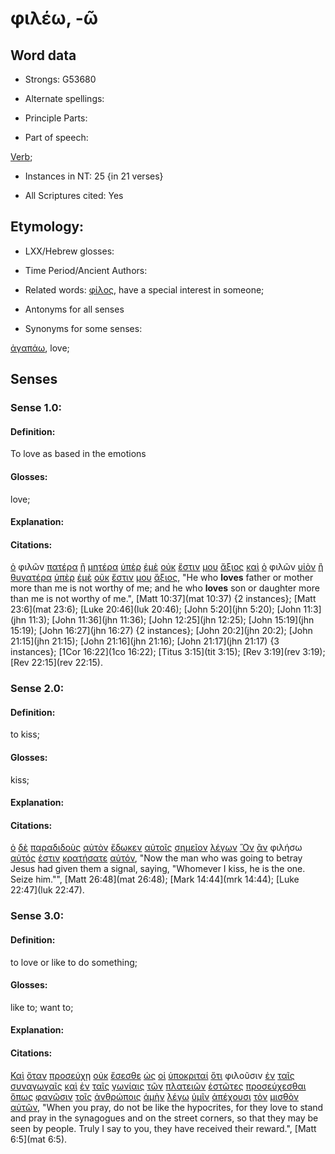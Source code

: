 # φιλέω, -ῶ

<!-- Status: S2=NeedsFinalCheck -->
<!-- Lexica used for edits: BDAG, FFM, LN, A-S -->

## Word data

* Strongs: G53680

* Alternate spellings:


* Principle Parts: 

* Part of speech: 

[Verb](http://ugg.readthedocs.io/en/latest/verb.html); 

* Instances in NT: 25 {in 21 verses}

* All Scriptures cited: Yes

## Etymology: 

* LXX/Hebrew glosses: 

* Time Period/Ancient Authors: 

* Related words: [φίλος](../G53840/01.md), have a special interest in someone;

* Antonyms for all senses

* Synonyms for some senses: 

[ἀγαπάω](../G00250/01.md), love;
 
## Senses 

### Sense 1.0:

#### Definition: 

To love as based in the emotions

#### Glosses:

love;

#### Explanation:

#### Citations:

[ὁ](../G35880/01.md) φιλῶν [πατέρα](../G39620/01.md) [ἢ](../G22280/01.md) [μητέρα](../G33840/01.md) [ὑπὲρ](../G52280/01.md) [ἐμὲ](../G14730/01.md) [οὐκ](../G37560/01.md) [ἔστιν](../G99999/01.md) [μου](../G14730/01.md) [ἄξιος](../G05140/01.md) [καὶ](../G25320/01.md) [ὁ](../G35880/01.md) φιλῶν [υἱὸν](../G52070/01.md) [ἢ](../G22280/01.md) [θυγατέρα](../G23640/01.md) [ὑπὲρ](../G52280/01.md) [ἐμὲ](../G14730/01.md) [οὐκ](../G37560/01.md) [ἔστιν](../G99999/01.md) [μου](../G14730/01.md) [ἄξιος](../G05140/01.md), "He who **loves** father or mother more than me is not worthy of me; and he who **loves** son or daughter more than me is not worthy of me.",  [Matt 10:37](mat 10:37) {2 instances}; [Matt 23:6](mat 23:6); [Luke 20:46](luk 20:46); [John 5:20](jhn 5:20); [John 11:3](jhn 11:3); [John 11:36](jhn 11:36); [John 12:25](jhn 12:25); [John 15:19](jhn 15:19); [John 16:27](jhn 16:27) {2 instances}; [John 20:2](jhn 20:2); [John 21:15](jhn 21:15); [John 21:16](jhn 21:16); [John 21:17](jhn 21:17) {3 instances}; [1Cor 16:22](1co 16:22); [Titus 3:15](tit 3:15); [Rev 3:19](rev 3:19); [Rev 22:15](rev 22:15).  

### Sense 2.0:

#### Definition: 

to kiss;

#### Glosses:

kiss;

#### Explanation:

#### Citations:

[ὁ](../G35880/01.md) [δὲ](../G11610/01.md) [παραδιδοὺς](../G38600/01.md) [αὐτὸν](../G08460/01.md) [ἔδωκεν](../G13250/01.md) [αὐτοῖς](../G08460/01.md) [σημεῖον](../G45920/01.md) [λέγων](../G30040/01.md) [Ὃν](../G37390/01.md) [ἂν](../G03020/01.md) φιλήσω [αὐτός](../G08460/01.md) [ἐστιν](../G99999/01.md) [κρατήσατε](../G29020/01.md) [αὐτόν](../G08460/01.md), "Now the man who was going to betray Jesus had given them a signal, saying, "Whomever I kiss, he is the one. Seize him."", [Matt 26:48](mat 26:48); [Mark 14:44](mrk 14:44); [Luke 22:47](luk 22:47).  

### Sense 3.0:

#### Definition: 

to love or like to do something;

#### Glosses:

like to; want to;

#### Explanation:

#### Citations:

[Καὶ](../G25320/01.md) [ὅταν](../G37520/01.md) [προσεύχῃ](../G43360/01.md) [οὐκ](../G37560/01.md) [ἔσεσθε](../G99999/01.md) [ὡς](../G56130/01.md) [οἱ](../G35880/01.md) [ὑποκριταί](../G52730/01.md) [ὅτι](../G37540/01.md) φιλοῦσιν [ἐν](../G17220/01.md) [ταῖς](../G35880/01.md) [συναγωγαῖς](../G48640/01.md) [καὶ](../G25320/01.md) [ἐν](../G17220/01.md) [ταῖς](../G35880/01.md) [γωνίαις](../G11370/01.md) [τῶν](../G35880/01.md) [πλατειῶν](../G41130/01.md) [ἑστῶτες](../G24760/01.md) [προσεύχεσθαι](../G43360/01.md) [ὅπως](../G37040/01.md) [φανῶσιν](../G53160/01.md) [τοῖς](../G35880/01.md) [ἀνθρώποις](../G04440/01.md) [ἀμὴν](../G02810/01.md) [λέγω](../G30040/01.md) [ὑμῖν](../G47710/01.md) [ἀπέχουσι](../G05680/01.md) [τὸν](../G35880/01.md) [μισθὸν](../G34080/01.md) [αὐτῶν](../G08460/01.md), "When you pray, do not be like the hypocrites, for they love to stand and pray in the synagogues and on the street corners, so that they may be seen by people. Truly I say to you, they have received their reward.", [Matt 6:5](mat 6:5).   

